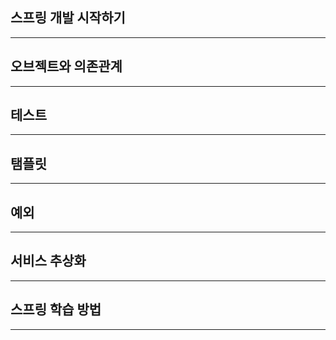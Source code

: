 ## 스프링 개발 시작하기
****
## 오브젝트와 의존관계
****
## 테스트
****
## 탬플릿
****
## 예외
****
## 서비스 추상화
****
## 스프링 학습 방법
****
